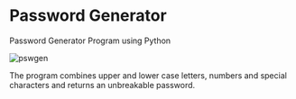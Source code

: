 # Password Generator
Password Generator Program using Python

![pswgen](https://user-images.githubusercontent.com/94779840/175080903-8400d1d6-5b64-4ffa-af81-4994f056d7b8.png)


The program combines upper and lower case letters, numbers and special characters and returns an unbreakable password.
